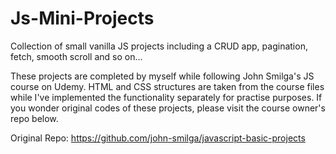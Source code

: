 # Js-Mini-Projects
Collection of small vanilla JS projects including a CRUD app, pagination, fetch, smooth scroll and so on...

These projects are completed by myself while following John Smilga's JS course on Udemy. HTML and CSS structures are taken from the course files while I've implemented the functionality separately for practise purposes. If you wonder original codes of these projects, please visit the course owner's repo below.

Original Repo: https://github.com/john-smilga/javascript-basic-projects
